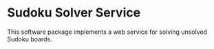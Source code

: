 Sudoku Solver Service
======================
This software package implements a web service for solving
unsolved Sudoku boards.
